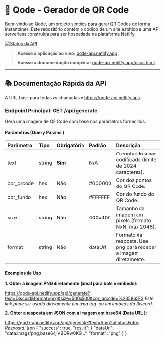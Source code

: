 # 🚀 Qode - Gerador de QR Code

Bem-vindo ao Qode, um projeto simples para gerar QR Codes de forma instantânea. Este repositório contém o código de um site estático e uma API serverless construída para ser hospedada na plataforma Netlify.

[![Status da API](https://api.netlify.com/api/v1/badges/SEU_APP_ID_AQUI/deploy-status )](https://app.netlify.com/sites/qode-api/deploys )

> **Acesse a aplicação ao vivo:** [qode-api.netlify.app](https://qode-api.netlify.app/ )
>
> **Acesse a documentação completa:** [qode-api.netlify.app/docs.html](https://qode-api.netlify.app/docs.html )

---

## 📚 Documentação Rápida da API

A URL base para todas as chamadas é https://qode-api.netlify.app.

### Endpoint Principal: GET /api/generate

Gera uma imagem de QR Code com base nos parâmetros fornecidos.

#### Parâmetros (Query Params )

| Parâmetro      | Tipo   | Obrigatório | Padrão      | Descrição                                                    |
| :------------- | :----- | :---------- | :---------- | :----------------------------------------------------------- |
| text         | string | **Sim**     | N/A         | O conteúdo a ser codificado (limite de 1024 caracteres).     |
| cor_qrcode   | hex    | Não         | #000000   | Cor dos pontos do QR Code.                                   |
| cor_fundo    | hex    | Não         | #FFFFFF   | Cor do fundo do QR Code.                                     |
| size         | string | Não         | 400x400   | Tamanho da imagem em pixels (formato NxN, máx 2048).         |
| format       | string | Não         | dataUrl   | Formato da resposta. Use png para receber a imagem diretamente. |

#### Exemplos de Uso

**1. Obter a imagem PNG diretamente (ideal para bots e embeds):**

https://qode-api.netlify.app/api/generate?text=Discord&format=png&size=500x500&cor_qrcode=%235865F2
*Este link pode ser usado diretamente em uma tag <img> ou em embeds do Discord.*

**2. Obter a resposta em JSON com a imagem em base64 (Data URL ):**

https://qode-api.netlify.app/api/generate?text=AmoGatinhosFofos
*Resposta:*
json
{
  "success": true,
  "result": {
    "dataUrl": "data:image/png;base64,iVBORw0KG...",
    "format": "png"
  }
}